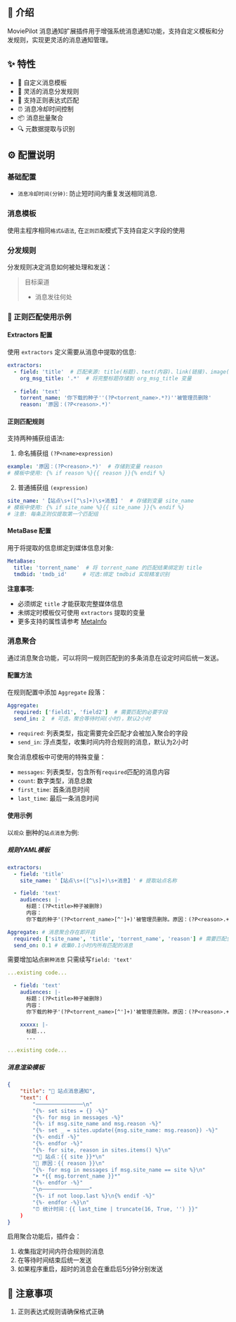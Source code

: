 ## 👋 介绍
MoviePilot 消息通知扩展插件用于增强系统消息通知功能，支持自定义模板和分发规则，实现更灵活的消息通知管理。

## ✨ 特性
- 🔧 自定义消息模板
- 📝 灵活的消息分发规则
- 🎯 支持正则表达式匹配
- ⏰ 消息冷却时间控制
- 📦 消息批量聚合
- 🔍 元数据提取与识别

## ⚙️ 配置说明

### 基础配置
- `消息冷却时间(分钟)`: 防止短时间内重复发送相同消息.

### 消息模板
使用主程序相同`格式&语法`,
在`正则匹配`模式下支持自定义字段的使用

### 分发规则
分发规则决定消息如何被处理和发送：
> 目标渠道
> - 消息发往何处

### 🌰 正则匹配使用示例

#### Extractors 配置
使用 `extractors` 定义需要从消息中提取的信息:

```yaml
extractors:
  - field: 'title'  # 匹配来源: title(标题)、text(内容)、link(链接)、image(图片)
    org_msg_title: '.*'  # 将完整标题存储到 org_msg_title 变量
  
  - field: 'text'
    torrent_name: '你下载的种子''(?P<torrent_name>.*?)''被管理员删除'
    reason: '原因：(?P<reason>.*)'
```

#### 正则匹配规则
支持两种捕获组语法:

1. 命名捕获组 `(?P<name>expression)`
```yaml
example: '原因：(?P<reason>.*)'  # 存储到变量 reason
# 模板中使用: {% if reason %}{{ reason }}{% endif %}
```

2. 普通捕获组 `(expression)`
```yaml
site_name: '【站点\s+([^\s]+)\s+消息】'  # 存储到变量 site_name
# 模板中使用: {% if site_name %}{{ site_name }}{% endif %}
# 注意: 每条正则仅提取第一个匹配组
```

#### MetaBase 配置
用于将提取的信息绑定到媒体信息对象:

```yaml
MetaBase:
  title: 'torrent_name'  # 将 torrent_name 的匹配结果绑定到 title
  tmdbid: 'tmdb_id'     # 可选:绑定 tmdbid 实现精准识别
```

**注意事项:**
- 必须绑定 `title` 才能获取完整媒体信息
- 未绑定时模板仅可使用 `extractors` 提取的变量
- 更多支持的属性请参考 [MetaInfo](https://github.com/jxxghp/MoviePilot/blob/fcd5ca3fda1992ece6bb2111afa1b75909d0557f/app/schemas/context.py#L6-L61)

### 消息聚合
通过消息聚合功能，可以将同一规则匹配到的多条消息在设定时间后统一发送。

#### 配置方法
在规则配置中添加 `Aggregate` 段落：

```yaml
Aggregate:
  required: ['field1', 'field2']  # 需要匹配的必要字段
  send_in: 2  # 可选，聚合等待时间(小时)，默认2小时
```

- `required`: 列表类型，指定需要完全匹配才会被加入聚合的字段
- `send_in`: 浮点类型，收集时间内符合规则的消息，默认为2小时

聚合消息模板中可使用的特殊变量：
- `messages`: 列表类型，包含所有`required`匹配的消息内容
- `count`: 数字类型，消息总数
- `first_time`: 首条消息时间
- `last_time`: 最后一条消息时间

#### 使用示例
以`观众` 删种的`站点消息`为例:

##### 规则YAML模板
```yaml
extractors:
  - field: 'title'
    site_name: '【站点\s+([^\s]+)\s+消息】' # 提取站点名称

  - field: 'text'
    audiences: |-
      标题：(?P<title>种子被删除)
      内容：
      你下载的种子'(?P<torrent_name>[^']+)'被管理员删除。原因：(?P<reason>.+。)

Aggregate: # 消息聚合存在即开启
  required: ['site_name', 'title', 'torrent_name', 'reason'] # 需要匹配全部字段才会加入消息聚合, 可按场景增删
  send_on: 0.1 # 收集0.1小时内所有匹配的消息
```
需要增加站点`删种消息` 只需续写`field: 'text'`
```yaml
...existing code...

  - field: 'text'
    audiences: |-
      标题：(?P<title>种子被删除)
      内容：
      你下载的种子'(?P<torrent_name>[^']+)'被管理员删除。原因：(?P<reason>.+。)

    xxxxx: |-
      标题...
      ...

...existing code...
```

##### 消息渲染模板
```json
{
    "title": "📢 站点消息通知",
    "text": (
        "───────────────\n"
        "{%- set sites = {} -%}"
        "{%- for msg in messages -%}"
        "{%- if msg.site_name and msg.reason -%}"
        "{%- set _ = sites.update({msg.site_name: msg.reason}) -%}"
        "{%- endif -%}"
        "{%- endfor -%}"
        "{%- for site, reason in sites.items() %}\n"
        "*🔹 站点：{{ site }}*\n"
        "🔸 原因：{{ reason }}\n"
        "{%- for msg in messages if msg.site_name == site %}\n"
        "➤ *{{ msg.torrent_name }}*"
        "{%- endfor -%}"
        "\n───────────────"
        "{%- if not loop.last %}\n{% endif -%}"
        "{%- endfor -%}\n"
        "⏰ 统计时间：{{ last_time | truncate(16, True, '') }}"
    )
}
```

启用聚合功能后，插件会：
1. 收集指定时间内符合规则的消息
2. 在等待时间结束后统一发送
3. 如果程序重启，超时的消息会在重启后5分钟分别发送

## 📝 注意事项
1. 正则表达式规则请确保格式正确
